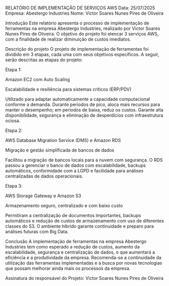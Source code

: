 RELATÓRIO DE IMPLEMENTAÇÃO DE SERVIÇOS AWS
Data: 25/07/2025
Empresa: Abestergo Industries
Nome: Victor Soares Nunes Pires de Oliveira

Introdução
Este relatório apresenta o processo de implementação de ferramentas na empresa Abestergo Industries, realizado por Victor Soares Nunes Pires de Oliveira. O objetivo do projeto foi elencar 3 serviços AWS, com a finalidade de realizar diminuição de custos imediatos.

Descrição do projeto
O projeto de implementação de ferramentas foi dividido em 3 etapas, cada uma com seus objetivos específicos. A seguir, serão descritas as etapas do projeto:

Etapa 1:

Amazon EC2 com Auto Scaling

Escalabilidade e resiliência para sistemas críticos (ERP/PDV)

Utilizado para adaptar automaticamente a capacidade computacional conforme a demanda. Durante períodos de pico, aloca mais recursos para manter o desempenho; em períodos de baixa, reduz os custos. Garante alta disponibilidade, segurança e eliminação de desperdícios com infraestrutura ociosa.

Etapa 2:

AWS Database Migration Service (DMS) e Amazon RDS

Migração e gestão simplificada de bancos de dados

Facilitou a migração de bancos locais para a nuvem com segurança. O RDS passou a gerenciar o banco de dados com escalabilidade, backups automáticos, conformidade com a LGPD e facilidade para análises centralizadas de dados operacionais.

Etapa 3:

AWS Storage Gateway e Amazon S3

Armazenamento seguro, centralizado e com baixo custo

Permitiram a centralização de documentos importantes, backups automáticos e redução de custos de armazenamento com uso de diferentes classes do S3. O ambiente híbrido garante continuidade e preparo para análises futuras com Big Data.

Conclusão
A implementação de ferramentas na empresa Abestergo Industries tem como esperado a redução de custos, aumento da escalabilidade, segurança e centralização de dados, o que aumentará a eficiência e a produtividade da empresa. Recomenda-se a continuidade da utilização das ferramentas implementadas e a busca por novas tecnologias que possam melhorar ainda mais os processos da empresa.

Assinatura do responsável do Projeto:
Victor Soares Nunes Pires de Oliveira
